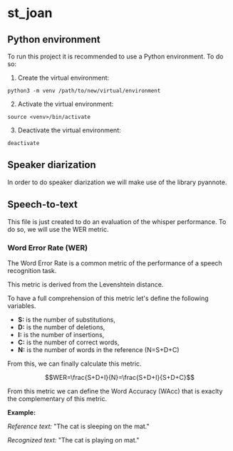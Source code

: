 # st_joan

## Python environment 

To run this project it is recommended to use a Python environment. To do so:

1. Create the virtual environment:

```
python3 -m venv /path/to/new/virtual/environment
```

2. Activate the virtual environment:
```
source <venv>/bin/activate
```

3. Deactivate the virtual environment:
```
deactivate
```

## Speaker diarization

In order to do speaker diarization we will make use of the library pyannote.

## Speech-to-text

This file is just created to do an evaluation of the whisper performance. To do so, we will use the WER metric. 

### Word Error Rate (WER)    
The Word Error Rate is a common metric of the performance of a speech recognition task. 

This metric is derived from the Levenshtein distance.

To have a full comprehension of this metric let's define the following variables.

* **S:** is the number of substitutions,
* **D:** is the number of deletions,
* **I:** is the number of insertions,
* **C:** is the number of correct words,
* **N:** is the number of words in the reference (N=S+D+C)

From this, we can finally calculate this metric.

$$WER=\frac{S+D+I}{N}=\frac{S+D+I}{S+D+C}$$

From this metric we can define the Word Accuracy (WAcc) that is exaclty the complementary of this metric. 

**Example:**

*Reference text:* "The cat is sleeping on the mat."

*Recognized text:* "The cat is playing on mat."
